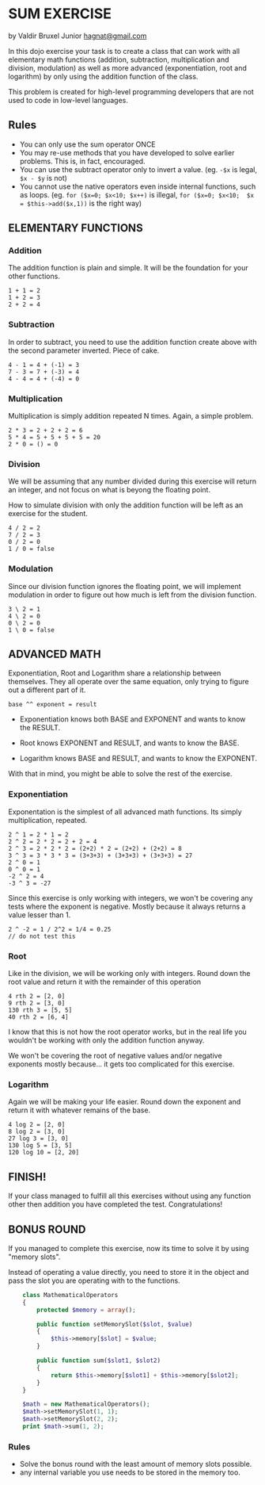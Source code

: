 # SUM EXERCISE
by Valdir Bruxel Junior <hagnat@gmail.com>

In this dojo exercise your task is to create a class that can 
work with all elementary math functions (addition, subtraction, 
multiplication and division, modulation) as well as more advanced
(exponentiation, root and logarithm) by only using the addition
function of the class.

This problem is created for high-level programming developers that are
not used to code in low-level languages.

## Rules

* You can only use the sum operator ONCE
* You may re-use methods that you have developed to solve earlier problems. 
This is, in fact, encouraged.
* You can use the subtract operator only to invert a value. 
(eg. ```-$x``` is legal, ```$x - $y``` is not)
* You cannot use the native operators even inside internal functions, 
such as loops. (eg. ```for ($x=0; $x<10; $x++)``` is illegal, ```for ($x=0; $x<10; 
$x = $this->add($x,1))``` is the right way)

## ELEMENTARY FUNCTIONS

### Addition

The addition function is plain and simple. It will be the foundation
for your other functions.

    1 + 1 = 2
    1 + 2 = 3
    2 + 2 = 4

### Subtraction

In order to subtract, you need to use the addition function create
above with the second parameter inverted. Piece of cake.

    4 - 1 = 4 + (-1) = 3
    7 - 3 = 7 + (-3) = 4
    4 - 4 = 4 + (-4) = 0

### Multiplication

Multiplication is simply addition repeated N times. Again, a simple
problem.

    2 * 3 = 2 + 2 + 2 = 6
    5 * 4 = 5 + 5 + 5 + 5 = 20
    2 * 0 = () = 0

### Division

We will be assuming that any number divided during this exercise will
return an integer, and not focus on what is beyong the floating point.

How to simulate division with only the addition function will be left
as an exercise for the student.

    4 / 2 = 2
    7 / 2 = 3
    0 / 2 = 0
    1 / 0 = false

### Modulation

Since our division function ignores the floating point, we will
implement modulation in order to figure out how much is left from
the division function.

    3 \ 2 = 1
    4 \ 2 = 0
    0 \ 2 = 0
    1 \ 0 = false

## ADVANCED MATH

Exponentiation, Root and Logarithm share a relationship between
themselves. They all operate over the same equation, only trying
to figure out a different part of it.

    base ^^ exponent = result

* Exponentiation knows both BASE and EXPONENT and wants to know 
the RESULT.

* Root knows EXPONENT and RESULT, and wants to know the BASE.

* Logarithm knows BASE and RESULT, and wants to know the EXPONENT.

With that in mind, you might be able to solve the rest of the
exercise.

### Exponentiation

Exponentation is the simplest of all advanced math functions.
Its simply multiplication, repeated.

    2 ^ 1 = 2 * 1 = 2
    2 ^ 2 = 2 * 2 = 2 + 2 = 4
    2 ^ 3 = 2 * 2 * 2 = (2+2) * 2 = (2+2) + (2+2) = 8
    3 ^ 3 = 3 * 3 * 3 = (3+3+3) + (3+3+3) + (3+3+3) = 27
    2 ^ 0 = 1
    0 ^ 0 = 1
    -2 ^ 2 = 4
    -3 ^ 3 = -27
    
Since this exercise is only working with integers, we won't be
covering any tests where the exponent is negative. Mostly because
it always returns a value lesser than 1. 

    2 ^ -2 = 1 / 2^2 = 1/4 = 0.25
    // do not test this

### Root

Like in the division, we will be working only with integers.
Round down the root value and return it with the remainder of
this operation

    4 rth 2 = [2, 0]
    9 rth 2 = [3, 0]
    130 rth 3 = [5, 5]
    40 rth 2 = [6, 4]

I know that this is not how the root operator works, but in
the real life you wouldn't be working with only the addition
function anyway.

We won't be covering the root of negative values and/or negative
exponents mostly because... it gets too complicated for this
exercise.

### Logarithm

Again we will be making your life easier. Round down the exponent 
and return it with whatever remains of the base.

    4 log 2 = [2, 0]
    8 log 2 = [3, 0]
    27 log 3 = [3, 0]
    130 log 5 = [3, 5]
    120 log 10 = [2, 20]

## FINISH!

If your class managed to fulfill all this exercises without
using any function other then addition you have completed the
test. Congratulations!


## BONUS ROUND

If you managed to complete this exercise, now its time to solve
it by using "memory slots". 

Instead of operating a value directly, you need to store it in 
the object and pass the slot you are operating with to the functions.

```php
    class MathematicalOperators
    {
        protected $memory = array();

        public function setMemorySlot($slot, $value)
        {
            $this->memory[$slot] = $value;
        } 

        public function sum($slot1, $slot2)
        {
            return $this->memory[$slot1] + $this->memory[$slot2];
        }
    }

    $math = new MathematicalOperators();
    $math->setMemorySlot(1, 1);
    $math->setMemorySlot(2, 2);
    print $math->sum(1, 2); 
```

### Rules

* Solve the bonus round with the least amount of memory slots possible.
* any internal variable you use needs to be stored in the memory too.
